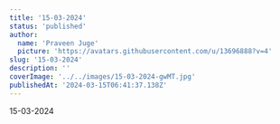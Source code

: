 ```yaml
---
title: '15-03-2024'
status: 'published'
author:
  name: 'Praveen Juge'
  picture: 'https://avatars.githubusercontent.com/u/13696888?v=4'
slug: '15-03-2024'
description: ''
coverImage: '../../images/15-03-2024-gwMT.jpg'
publishedAt: '2024-03-15T06:41:37.138Z'
---
```


15-03-2024